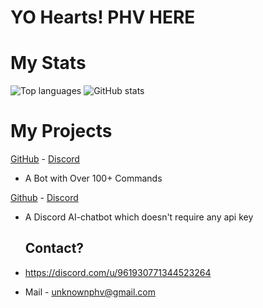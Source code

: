 # YO Hearts! PHV HERE

# My Stats
![Top languages](https://github-readme-stats.vercel.app/api/top-langs/?username=PHV08&custom_title=&layout=compact&bg_color=0D1116&text_color=ffffff&hide_border=true&langs_count=8)
![GitHub stats](https://github-readme-stats.vercel.app/api?username=PHV08&theme=transparent&bg_color=0D1116&show_icons=true&text_color=ffffff&hide_border=true&hide_title=true&line_height=20&text_bold=false&card_width=100)

# My Projects 
[GitHub](https://github.com/PHV08/Discord-Bot) - [Discord](https://discord.gg/phvcommunity)
- A Bot with Over 100+ Commands

[Github](https://github.com/PHV08/Dicord-Ai-chatbot) - [Discord](https://discord.gg/phvcommunity)
- A Discord AI-chatbot which doesn't require any api key


   ## Contact?
- https://discord.com/u/961930771344523264
- Mail - unknownphv@gmail.com
